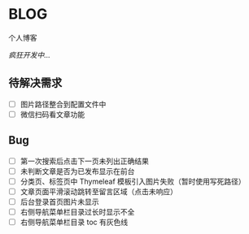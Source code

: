 # BLOG
个人博客

*疯狂开发中...*

## 待解决需求

- [ ] 图片路径整合到配置文件中
- [ ] 微信扫码看文章功能

## Bug

- [ ] 第一次搜索后点击下一页未列出正确结果
- [ ] 未判断文章是否为已发布显示在前台
- [ ] 分类页、标签页中 Thymeleaf 模板引入图片失败（暂时使用写死路径）
- [ ] 文章页面平滑滚动跳转至留言区域（点击未响应）
- [ ] 后台登录首页图片未显示
- [ ] 右侧导航菜单栏目录过长时显示不全
- [ ] 右侧导航菜单栏目录 toc 有灰色线
